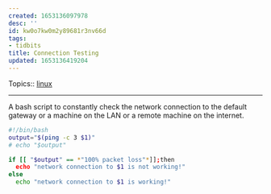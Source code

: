 ```yaml
---
created: 1653136097978
desc: ''
id: kw0o7kw0m2y89681r3nv66d
tags:
- tidbits
title: Connection Testing
updated: 1653136419204
---
```

   
Topics::  [linux](../topics/linux.md)   
   
   
---   
   
A bash script to constantly check the network connection to the default gateway or a machine on the LAN or a remote machine on the internet.   
   
```bash
#!/bin/bash
output="$(ping -c 3 $1)"
# echo "$output"

if [[ "$output" == *"100% packet loss"*]];then
  echo "network connection to $1 is not working!"
else
  echo "network connection to $1 is working!"
```
